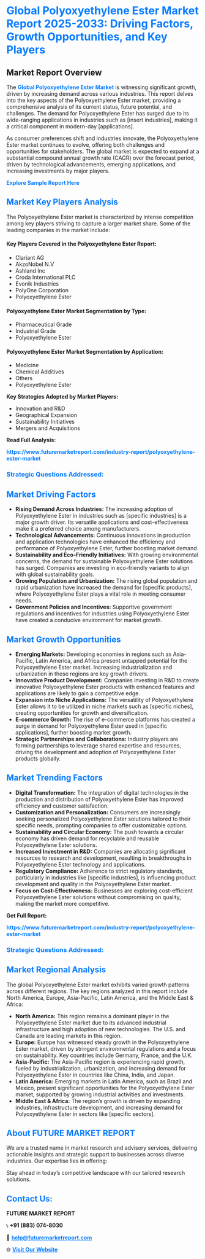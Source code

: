 <h1 style="color: #007BFF;">Global Polyoxyethylene Ester Market Report 2025-2033: Driving Factors, Growth Opportunities, and Key Players</h1>

<section id="overview">
<h2>Market Report Overview</h2>
<p>The <a href="https://www.futuremarketreport.com/industry-report/polyoxyethylene-ester-market" style="color: #007BFF; text-decoration: none;"><strong>Global Polyoxyethylene Ester Market</strong></a> is witnessing significant growth, driven by increasing demand across various industries. This report delves into the key aspects of the Polyoxyethylene Ester market, providing a comprehensive analysis of its current status, future potential, and challenges. The demand for Polyoxyethylene Ester has surged due to its wide-ranging applications in industries such as [insert industries], making it a critical component in modern-day [applications].</p>
<p>As consumer preferences shift and industries innovate, the Polyoxyethylene Ester market continues to evolve, offering both challenges and opportunities for stakeholders. The global market is expected to expand at a substantial compound annual growth rate (CAGR) over the forecast period, driven by technological advancements, emerging applications, and increasing investments by major players.</p>
</section>

<section id="overview">
<p><a href="https://www.futuremarketreport.com/request-sample/reportId=98526" style="color: #007BFF; text-decoration: none;"><strong>Explore Sample Report Here</strong></a></p>
</section>

<section id="key-players">
<h2 style="color: #007BFF;">Market Key Players Analysis</h2>
<p>The Polyoxyethylene Ester market is characterized by intense competition among key players striving to capture a larger market share. Some of the leading companies in the market include:</p>
<h4>Key Players Covered in the Polyoxyethylene Ester Report:</h4>
<ul><li>Clariant AG</li><li>AkzoNobel N.V</li><li>Ashland Inc</li><li>Croda International PLC</li><li>Evonik Industries</li><li>PolyOne Corporation</li><li>Polyoxyethylene Ester</li></ul>
<h4>Polyoxyethylene Ester Market Segmentation by Type:</h4>
<ul><li>Pharmaceutical Grade</li><li>Industrial Grade</li><li>Polyoxyethylene Ester</li></ul>

<h4>Polyoxyethylene Ester Market Segmentation by Application:</h4>
<ul><li>Medicine</li><li>Chemical Additives</li><li>Others</li><li>Polyoxyethylene Ester</li></ul>
<p><strong>Key Strategies Adopted by Market Players:</strong></p>
<ul>
<li>Innovation and R&D</li>
<li>Geographical Expansion</li>
<li>Sustainability Initiatives</li>
<li>Mergers and Acquisitions</li>
</ul>
</section>

<section>
<p><strong>Read Full Analysis: </strong></p><a href="https://www.futuremarketreport.com/industry-report/polyoxyethylene-ester-market" style="color: #007BFF; text-decoration: none;"><strong>https://www.futuremarketreport.com/industry-report/polyoxyethylene-ester-market</strong></a>
<h3 style="color: #007BFF;">Strategic Questions Addressed:</h3>
</section>

<section id="driving-factors">
<h2 style="color: #007BFF;">Market Driving Factors</h2>
<ul>
<li><strong>Rising Demand Across Industries:</strong> The increasing adoption of Polyoxyethylene Ester in industries such as [specific industries] is a major growth driver. Its versatile applications and cost-effectiveness make it a preferred choice among manufacturers.</li>
<li><strong>Technological Advancements:</strong> Continuous innovations in production and application technologies have enhanced the efficiency and performance of Polyoxyethylene Ester, further boosting market demand.</li>
<li><strong>Sustainability and Eco-Friendly Initiatives:</strong> With growing environmental concerns, the demand for sustainable Polyoxyethylene Ester solutions has surged. Companies are investing in eco-friendly variants to align with global sustainability goals.</li>
<li><strong>Growing Population and Urbanization:</strong> The rising global population and rapid urbanization have increased the demand for [specific products], where Polyoxyethylene Ester plays a vital role in meeting consumer needs.</li>
<li><strong>Government Policies and Incentives:</strong> Supportive government regulations and incentives for industries using Polyoxyethylene Ester have created a conducive environment for market growth.</li>
</ul>
</section>

<section id="growth-opportunities">
<h2 style="color: #007BFF;">Market Growth Opportunities</h2>
<ul>
<li><strong>Emerging Markets:</strong> Developing economies in regions such as Asia-Pacific, Latin America, and Africa present untapped potential for the Polyoxyethylene Ester market. Increasing industrialization and urbanization in these regions are key growth drivers.</li>
<li><strong>Innovative Product Development:</strong> Companies investing in R&D to create innovative Polyoxyethylene Ester products with enhanced features and applications are likely to gain a competitive edge.</li>
<li><strong>Expansion into Niche Applications:</strong> The versatility of Polyoxyethylene Ester allows it to be utilized in niche markets such as [specific niches], creating opportunities for growth and diversification.</li>
<li><strong>E-commerce Growth:</strong> The rise of e-commerce platforms has created a surge in demand for Polyoxyethylene Ester used in [specific applications], further boosting market growth.</li>
<li><strong>Strategic Partnerships and Collaborations:</strong> Industry players are forming partnerships to leverage shared expertise and resources, driving the development and adoption of Polyoxyethylene Ester products globally.</li>
</ul>
</section>

<section id="trending-factors">
<h2 style="color: #007BFF;">Market Trending Factors</h2>
<ul>
<li><strong>Digital Transformation:</strong> The integration of digital technologies in the production and distribution of Polyoxyethylene Ester has improved efficiency and customer satisfaction.</li>
<li><strong>Customization and Personalization:</strong> Consumers are increasingly seeking personalized Polyoxyethylene Ester solutions tailored to their specific needs, prompting companies to offer customizable options.</li>
<li><strong>Sustainability and Circular Economy:</strong> The push towards a circular economy has driven demand for recyclable and reusable Polyoxyethylene Ester solutions.</li>
<li><strong>Increased Investment in R&D:</strong> Companies are allocating significant resources to research and development, resulting in breakthroughs in Polyoxyethylene Ester technology and applications.</li>
<li><strong>Regulatory Compliance:</strong> Adherence to strict regulatory standards, particularly in industries like [specific industries], is influencing product development and quality in the Polyoxyethylene Ester market.</li>
<li><strong>Focus on Cost-Effectiveness:</strong> Businesses are exploring cost-efficient Polyoxyethylene Ester solutions without compromising on quality, making the market more competitive.</li>
</ul>
</section>

<section>
<p><strong>Get Full Report: </strong></p><a href="https://www.futuremarketreport.com/industry-report/polyoxyethylene-ester-market" style="color: #007BFF; text-decoration: none;"><strong>https://www.futuremarketreport.com/industry-report/polyoxyethylene-ester-market</strong></a>
<h3 style="color: #007BFF;">Strategic Questions Addressed:</h3>
</section>


<section id="regional-analysis">
<h2 style="color: #007BFF;">Market Regional Analysis</h2>
<p>The global Polyoxyethylene Ester market exhibits varied growth patterns across different regions. The key regions analyzed in this report include North America, Europe, Asia-Pacific, Latin America, and the Middle East & Africa:</p>
<ul>
<li><strong>North America:</strong> This region remains a dominant player in the Polyoxyethylene Ester market due to its advanced industrial infrastructure and high adoption of new technologies. The U.S. and Canada are leading markets in this region.</li>
<li><strong>Europe:</strong> Europe has witnessed steady growth in the Polyoxyethylene Ester market, driven by stringent environmental regulations and a focus on sustainability. Key countries include Germany, France, and the U.K.</li>
<li><strong>Asia-Pacific:</strong> The Asia-Pacific region is experiencing rapid growth, fueled by industrialization, urbanization, and increasing demand for Polyoxyethylene Ester in countries like China, India, and Japan.</li>
<li><strong>Latin America:</strong> Emerging markets in Latin America, such as Brazil and Mexico, present significant opportunities for the Polyoxyethylene Ester market, supported by growing industrial activities and investments.</li>
<li><strong>Middle East & Africa:</strong> The region’s growth is driven by expanding industries, infrastructure development, and increasing demand for Polyoxyethylene Ester in sectors like [specific sectors].</li>
</ul>
</section>

<footer>
<h2 style="color: #007BFF;">About FUTURE MARKET REPORT</h2>
<p>We are a trusted name in market research and advisory services, delivering actionable insights and strategic support to businesses across diverse industries. Our expertise lies in offering:</p>

<p>Stay ahead in today’s competitive landscape with our tailored research solutions.</p>

<h2 style="color: #007BFF;">Contact Us:</h2>
<p><strong>FUTURE MARKET REPORT</strong></p>
<p>📞 <strong>+91 (883) 074-8030</strong></p>
<p>📧 <strong><a href="mailto:help@futuremarketreport.com" style="color: #007BFF;">help@futuremarketreport.com</a></strong></p>
<p>🌐 <strong><a href="https://www.futuremarketreport.com/" style="color: #007BFF;">Visit Our Website</a></strong></p>
</footer>